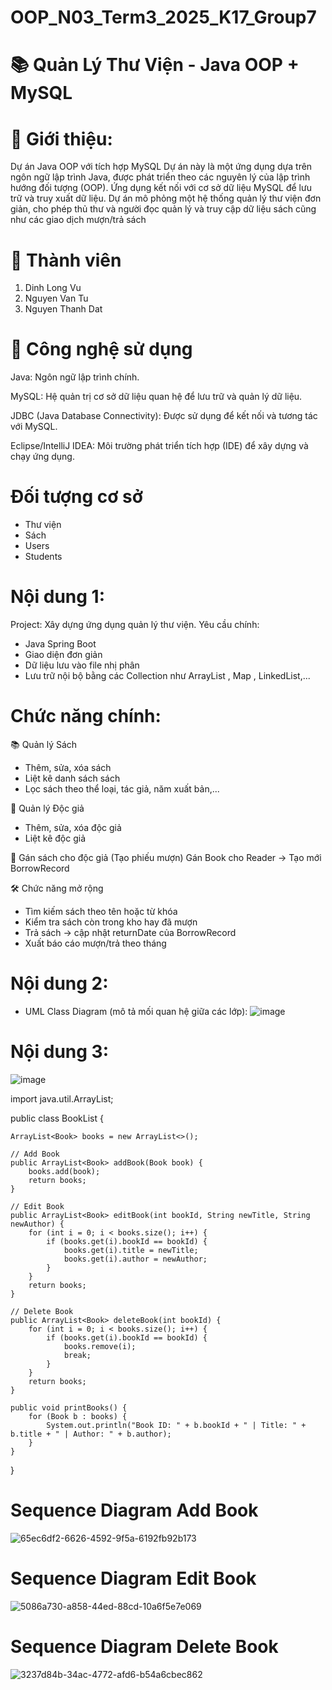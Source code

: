 # OOP_N03_Term3_2025_K17_Group7
# 📚 Quản Lý Thư Viện - Java OOP + MySQL
# 📌 Giới thiệu:

Dự án Java OOP với tích hợp MySQL
Dự án này là một ứng dụng dựa trên ngôn ngữ lập trình Java, được phát triển theo các nguyên lý của lập trình hướng đối tượng (OOP). Ứng dụng kết nối với cơ sở dữ liệu MySQL để lưu trữ và truy xuất dữ liệu. Dự án mô phỏng một hệ thống quản lý thư viện đơn giản, cho phép thủ thư và người đọc quản lý và truy cập dữ liệu sách cũng như các giao dịch mượn/trả sách
# 👥 Thành viên
1. Dinh Long Vu
2. Nguyen Van Tu
3. Nguyen Thanh Dat

# 🧰 Công nghệ sử dụng
Java: Ngôn ngữ lập trình chính.

MySQL: Hệ quản trị cơ sở dữ liệu quan hệ để lưu trữ và quản lý dữ liệu.

JDBC (Java Database Connectivity): Được sử dụng để kết nối và tương tác với MySQL.

Eclipse/IntelliJ IDEA: Môi trường phát triển tích hợp (IDE) để xây dựng và chạy ứng dụng.

# Đối tượng cơ sở
- Thư viện
- Sách
- Users
- Students


# Nội dung 1:
Project: Xây dựng ứng dụng quản lý thư viện. Yêu cầu chính:
- Java Spring Boot
- Giao diện đơn giản
- Dữ liệu lưu vào file nhị phân
- Lưu trữ nội bộ bằng các Collection như ArrayList , Map , LinkedList,...
# Chức năng chính:
📚 Quản lý Sách
- Thêm, sửa, xóa sách
- Liệt kê danh sách sách
- Lọc sách theo thể loại, tác giả, năm xuất bản,...
  
👤 Quản lý Độc giả
- Thêm, sửa, xóa độc giả
- Liệt kê độc giả
  
🔁 Gán sách cho độc giả (Tạo phiếu mượn)
Gán Book cho Reader → Tạo mới BorrowRecord

🛠️ Chức năng mở rộng
- Tìm kiếm sách theo tên hoặc từ khóa
- Kiểm tra sách còn trong kho hay đã mượn
- Trả sách → cập nhật returnDate của BorrowRecord
- Xuất báo cáo mượn/trả theo tháng
# Nội dung 2:
- UML Class Diagram (mô tả mối quan hệ giữa các lớp):
![image](https://github.com/user-attachments/assets/77ac0b69-48ae-458c-b627-97bd6e435b1c)

# Nội dung 3:
![image](https://github.com/user-attachments/assets/1014731c-51df-4682-9957-9cca20c883a7)

import java.util.ArrayList;

public class BookList {

    ArrayList<Book> books = new ArrayList<>();

    // Add Book
    public ArrayList<Book> addBook(Book book) {
        books.add(book);
        return books;
    }

    // Edit Book
    public ArrayList<Book> editBook(int bookId, String newTitle, String newAuthor) {
        for (int i = 0; i < books.size(); i++) {
            if (books.get(i).bookId == bookId) {
                books.get(i).title = newTitle;
                books.get(i).author = newAuthor;
            }
        }
        return books;
    }

    // Delete Book
    public ArrayList<Book> deleteBook(int bookId) {
        for (int i = 0; i < books.size(); i++) {
            if (books.get(i).bookId == bookId) {
                books.remove(i);
                break;
            }
        }
        return books;
    }

    public void printBooks() {
        for (Book b : books) {
            System.out.println("Book ID: " + b.bookId + " | Title: " + b.title + " | Author: " + b.author);
        }
    }
}

# Sequence Diagram Add Book
![65ec6df2-6626-4592-9f5a-6192fb92b173](https://github.com/user-attachments/assets/d90cb324-3eb2-4c20-9b8a-180c2b65e3f7)

# Sequence Diagram Edit Book
![5086a730-a858-44ed-88cd-10a6f5e7e069](https://github.com/user-attachments/assets/eb3e6431-664b-4978-9415-3ecc82d59fa8)

# Sequence Diagram Delete Book
![3237d84b-34ac-4772-afd6-b54a6cbec862](https://github.com/user-attachments/assets/2ff3ff98-7a7f-4723-bf7c-54934726360a)


